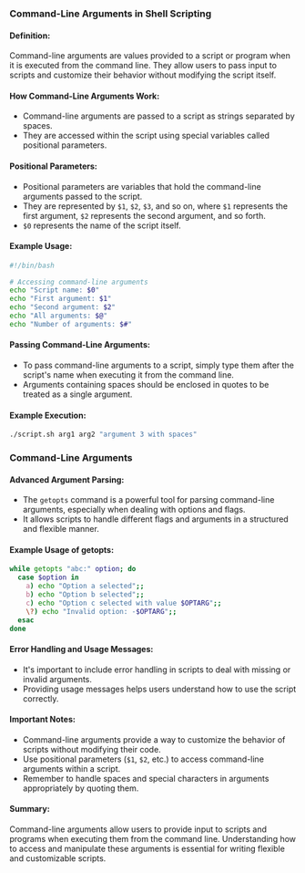 ### Command-Line Arguments in Shell Scripting

#### Definition:
Command-line arguments are values provided to a script or program when it is executed from the command line. They allow users to pass input to scripts and customize their behavior without modifying the script itself.

#### How Command-Line Arguments Work:
- Command-line arguments are passed to a script as strings separated by spaces.
- They are accessed within the script using special variables called positional parameters.

#### Positional Parameters:
- Positional parameters are variables that hold the command-line arguments passed to the script.
- They are represented by `$1`, `$2`, `$3`, and so on, where `$1` represents the first argument, `$2` represents the second argument, and so forth.
- `$0` represents the name of the script itself.

#### Example Usage:
```bash
#!/bin/bash

# Accessing command-line arguments
echo "Script name: $0"
echo "First argument: $1"
echo "Second argument: $2"
echo "All arguments: $@"
echo "Number of arguments: $#"
```

#### Passing Command-Line Arguments:
- To pass command-line arguments to a script, simply type them after the script's name when executing it from the command line.
- Arguments containing spaces should be enclosed in quotes to be treated as a single argument.

#### Example Execution:
```bash
./script.sh arg1 arg2 "argument 3 with spaces"
```

### Command-Line Arguments

#### Advanced Argument Parsing:
- The `getopts` command is a powerful tool for parsing command-line arguments, especially when dealing with options and flags.
- It allows scripts to handle different flags and arguments in a structured and flexible manner.

#### Example Usage of getopts:
```bash
while getopts "abc:" option; do
  case $option in
    a) echo "Option a selected";;
    b) echo "Option b selected";;
    c) echo "Option c selected with value $OPTARG";;
    \?) echo "Invalid option: -$OPTARG";;
  esac
done
```

#### Error Handling and Usage Messages:
- It's important to include error handling in scripts to deal with missing or invalid arguments.
- Providing usage messages helps users understand how to use the script correctly.

#### Important Notes:
- Command-line arguments provide a way to customize the behavior of scripts without modifying their code.
- Use positional parameters (`$1`, `$2`, etc.) to access command-line arguments within a script.
- Remember to handle spaces and special characters in arguments appropriately by quoting them.

#### Summary:
Command-line arguments allow users to provide input to scripts and programs when executing them from the command line. Understanding how to access and manipulate these arguments is essential for writing flexible and customizable scripts.